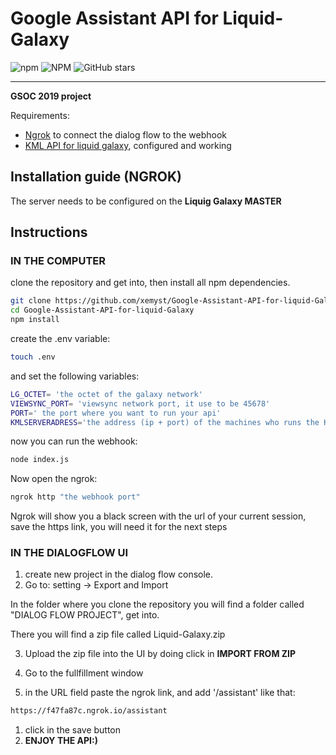 # Google Assistant API for Liquid-Galaxy

![npm](https://img.shields.io/npm/dm/google-assistant-api-for-liquid-galaxy.svg)
![NPM](https://img.shields.io/npm/l/google-assistant-api-for-liquid-galaxy.svg)
![GitHub stars](https://img.shields.io/github/stars/xemyst/Google-Assistant-API-for-liquid-Galaxy.svg?style=social)

----

**GSOC 2019 project**

Requirements:
* [Ngrok](https://ngrok.com/) to connect the dialog flow to the webhook
* [KML API for liquid galaxy](https://github.com/LiquidGalaxyLAB/liquid-galaxy-kml-uploader), configured and working


## Installation guide (NGROK)

The server needs to be configured on the **Liquig Galaxy MASTER**

## Instructions

### IN THE COMPUTER
clone the repository and get into, then install all npm dependencies.
```sh
git clone https://github.com/xemyst/Google-Assistant-API-for-liquid-Galaxy
cd Google-Assistant-API-for-liquid-Galaxy
npm install
```

create the .env variable:
```sh
touch .env
```
and set the following variables:
```sh
LG_OCTET= 'the octet of the galaxy network'
VIEWSYNC_PORT= 'viewsync network port, it use to be 45678'
PORT=' the port where you want to run your api'
KMLSERVERADRESS='the address (ip + port) of the machines who runs the KML API SERVER  '
```

now you can run the webhook:
```sh
node index.js
```
Now open the ngrok:

```sh
ngrok http "the webhook port"
```

Ngrok will show you a black screen with the url of your current session, save the https link, you will need it for the next steps


### IN THE DIALOGFLOW UI

1. create new project in the dialog flow console.
1. Go to: setting -> Export and Import

In the folder where you clone the repository you will find a folder called "DIALOG FLOW PROJECT", get into.

There you will find a zip file called Liquid-Galaxy.zip

3. Upload the zip file into the UI by doing click in **IMPORT FROM ZIP**

1. Go to the fullfillment window
1. in the URL field paste the ngrok link, and add '/assistant' like that:
```sh
https://f47fa87c.ngrok.io/assistant
```
1. click in the save button
1. **ENJOY THE API:)**
